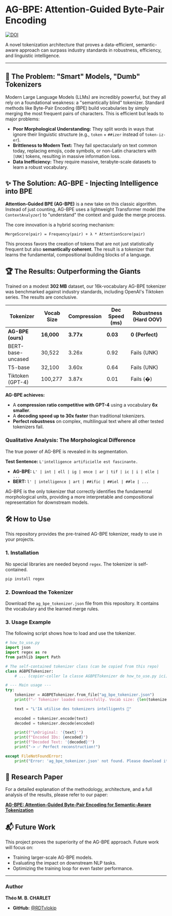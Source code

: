 # AG-BPE: Attention-Guided Byte-Pair Encoding

[![DOI](https://zenodo.org/badge/DOI/10.5281/zenodo.15864340.svg)](https://doi.org/10.5281/zenodo.15864340)

A novel tokenization architecture that proves a data-efficient, semantic-aware approach can surpass industry standards in robustness, efficiency, and linguistic intelligence.

---

## 🚀 The Problem: "Smart" Models, "Dumb" Tokenizers

Modern Large Language Models (LLMs) are incredibly powerful, but they all rely on a foundational weakness: a "semantically blind" tokenizer. Standard methods like Byte-Pair Encoding (BPE) build vocabularies by simply merging the most frequent pairs of characters. This is efficient but leads to major problems:

- **Poor Morphological Understanding:** They split words in ways that ignore their linguistic structure (e.g., `token` + `##izer` instead of `token-iz-er`).
- **Brittleness to Modern Text:** They fail spectacularly on text common today, replacing emojis, code symbols, or non-Latin characters with `[UNK]` tokens, resulting in massive information loss.
- **Data Inefficiency:** They require massive, terabyte-scale datasets to learn a robust vocabulary.

## ✨ The Solution: AG-BPE - Injecting Intelligence into BPE

**Attention-Guided BPE (AG-BPE)** is a new take on this classic algorithm. Instead of just counting, AG-BPE uses a lightweight Transformer model (the `ContextAnalyzer`) to "understand" the context and guide the merge process.

The core innovation is a hybrid scoring mechanism:
```
MergeScore(pair) = Frequency(pair) + λ * AttentionScore(pair)
```
This process favors the creation of tokens that are not just statistically frequent but also **semantically coherent**. The result is a tokenizer that learns the fundamental, compositional building blocks of a language.

## 🏆 The Results: Outperforming the Giants

Trained on a modest **302 MB** dataset, our 16k-vocabulary AG-BPE tokenizer was benchmarked against industry standards, including OpenAI's Tiktoken series. The results are conclusive.

| Tokenizer           | Vocab Size | Compression | Dec Speed (ms) | Robustness (Hard OOV) |
| ------------------- | ---------- | ----------- | -------------- | --------------------- |
| **AG-BPE (ours)**   | **16,000** | **3.77x**   | **0.03**       | **0 (Perfect)**       |
| BERT-base-uncased   | 30,522     | 3.26x       | 0.92           | Fails (UNK)           |
| T5-base             | 32,100     | 3.60x       | 0.64           | Fails (UNK)           |
| Tiktoken (GPT-4)    | 100,277    | 3.87x       | 0.01           | Fails (�)             |

**AG-BPE achieves:**
- A **compression ratio competitive with GPT-4** using a vocabulary **6x smaller**.
- A **decoding speed up to 30x faster** than traditional tokenizers.
- **Perfect robustness** on complex, multilingual text where all other tested tokenizers fail.

### Qualitative Analysis: The Morphological Difference

The true power of AG-BPE is revealed in its segmentation.

**Test Sentence:** `L'intelligence artificielle est fascinante.`

- **AG-BPE:** `L' | int | ell | ig | ence | ar | tif | ic | i | elle | ...`
- **BERT:** `l' | intelligence | art | ##ific | ##iel | ##le | ...`

AG-BPE is the only tokenizer that correctly identifies the fundamental morphological units, providing a more interpretable and compositional representation for downstream models.

## 🛠️ How to Use

This repository provides the pre-trained AG-BPE tokenizer, ready to use in your projects.

### 1. Installation
No special libraries are needed beyond `regex`. The tokenizer is self-contained.

```bash
pip install regex
```

### 2. Download the Tokenizer
Download the `ag_bpe_tokenizer.json` file from this repository. It contains the vocabulary and the learned merge rules.

### 3. Usage Example
The following script shows how to load and use the tokenizer.

```python
# how_to_use.py
import json
import regex as re
from pathlib import Path

# The self-contained tokenizer class (can be copied from this repo)
class AGBPETokenizer:
    # ... (copier-coller la classe AGBPETokenizer de how_to_use.py ici) ...

# --- Main usage ---
try:
    tokenizer = AGBPETokenizer.from_file("ag_bpe_tokenizer.json")
    print(f"✅ Tokenizer loaded successfully. Vocab size: {len(tokenizer.vocab)}")

    text = "L'IA utilise des tokenizers intelligents 🚀"
    
    encoded = tokenizer.encode(text)
    decoded = tokenizer.decode(encoded)

    print(f"\nOriginal: '{text}'")
    print(f"Encoded IDs: {encoded}")
    print(f"Decoded Text: '{decoded}'")
    print("-> ✅ Perfect reconstruction!")

except FileNotFoundError:
    print("Error: 'ag_bpe_tokenizer.json' not found. Please download it from the repository.")
```

## 📜 Research Paper

For a detailed explanation of the methodology, architecture, and a full analysis of the results, please refer to our paper:

**[AG-BPE: Attention-Guided Byte-Pair Encoding for Semantic-Aware Tokenization](Attention_Guided_BPE__AG_BPE_Théo_CHARLET.pdf)**

## 📬 Future Work
This project proves the superiority of the AG-BPE approach. Future work will focus on:
- Training larger-scale AG-BPE models.
- Evaluating the impact on downstream NLP tasks.
- Optimizing the training loop for even faster performance.

---

### Author
**Théo M. B. CHARLET**
- **GitHub:** [@RDTvlokip](https://github.com/RDTvlokip)
